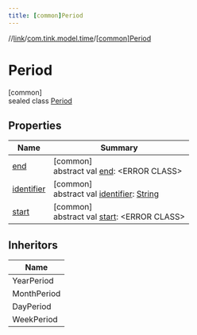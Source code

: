 ```yaml
---
title: [common]Period
---
```

//[link](../../../index.html)/[com.tink.model.time](../index.html)/[[common]Period](index.html)



# Period



[common]\
sealed class [Period](index.html)



## Properties


| Name | Summary |
|---|---|
| [end](end.html) | [common]<br>abstract val [end](end.html): &lt;ERROR CLASS&gt; |
| [identifier](identifier.html) | [common]<br>abstract val [identifier](identifier.html): [String](https://kotlinlang.org/api/latest/jvm/stdlib/kotlin/-string/index.html) |
| [start](start.html) | [common]<br>abstract val [start](start.html): &lt;ERROR CLASS&gt; |


## Inheritors


| Name |
|---|
| YearPeriod |
| MonthPeriod |
| DayPeriod |
| WeekPeriod |

